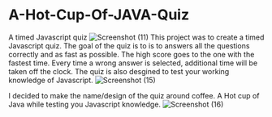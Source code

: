 # A-Hot-Cup-Of-JAVA-Quiz
A timed Javascript quiz
![Screenshot (11)](https://user-images.githubusercontent.com/81123612/118380731-afe43080-b5a9-11eb-9b95-2ae746a1cf7f.png)
This project was to create a timed Javascript quiz. The goal of the quiz is to is to answers all the questions correctly and as fast as possible. The high score goes to the one with the fastest time. Every time a wrong answer is selected, additional time will be taken off the clock. The quiz is also desgined to test your working knowledge of Javascript.
![Screenshot (15)](https://user-images.githubusercontent.com/81123612/118416300-9825ae80-b674-11eb-84e1-df9265db976e.png)


I decided to make the name/design of the quiz around coffee. A Hot cup of Java while testing you Javascript knowledge.
![Screenshot (16)](https://user-images.githubusercontent.com/81123612/118416310-a4117080-b674-11eb-9b18-449291ff8bde.png)